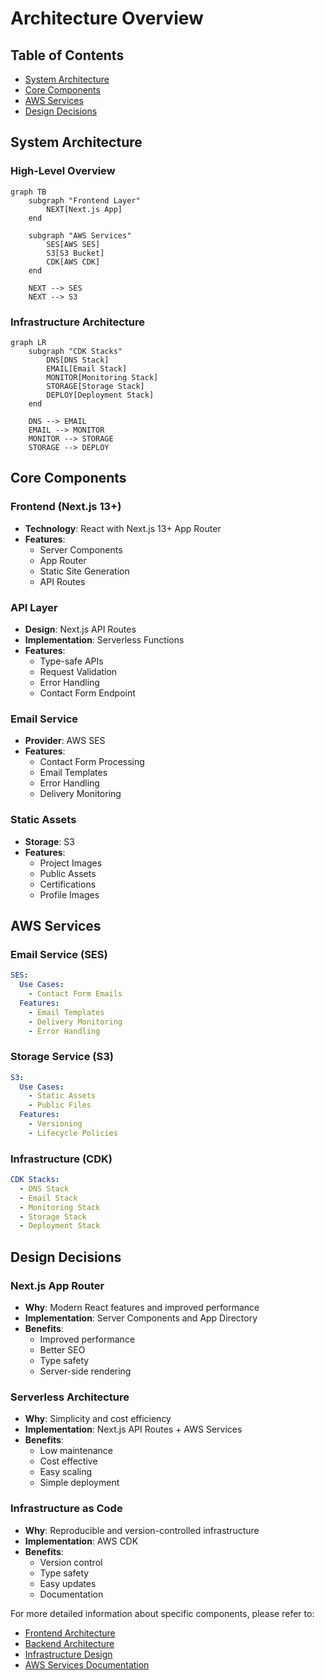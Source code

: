 # Architecture Overview

## Table of Contents

- [System Architecture](#system-architecture)
- [Core Components](#core-components)
- [AWS Services](#aws-services)
- [Design Decisions](#design-decisions)

## System Architecture

### High-Level Overview

```mermaid
graph TB
    subgraph "Frontend Layer"
        NEXT[Next.js App]
    end

    subgraph "AWS Services"
        SES[AWS SES]
        S3[S3 Bucket]
        CDK[AWS CDK]
    end

    NEXT --> SES
    NEXT --> S3
```

### Infrastructure Architecture

```mermaid
graph LR
    subgraph "CDK Stacks"
        DNS[DNS Stack]
        EMAIL[Email Stack]
        MONITOR[Monitoring Stack]
        STORAGE[Storage Stack]
        DEPLOY[Deployment Stack]
    end

    DNS --> EMAIL
    EMAIL --> MONITOR
    MONITOR --> STORAGE
    STORAGE --> DEPLOY
```

## Core Components

### Frontend (Next.js 13+)

- **Technology**: React with Next.js 13+ App Router
- **Features**:
  - Server Components
  - App Router
  - Static Site Generation
  - API Routes

### API Layer

- **Design**: Next.js API Routes
- **Implementation**: Serverless Functions
- **Features**:
  - Type-safe APIs
  - Request Validation
  - Error Handling
  - Contact Form Endpoint

### Email Service

- **Provider**: AWS SES
- **Features**:
  - Contact Form Processing
  - Email Templates
  - Error Handling
  - Delivery Monitoring

### Static Assets

- **Storage**: S3
- **Features**:
  - Project Images
  - Public Assets
  - Certifications
  - Profile Images

## AWS Services

### Email Service (SES)

```yaml
SES:
  Use Cases:
    - Contact Form Emails
  Features:
    - Email Templates
    - Delivery Monitoring
    - Error Handling
```

### Storage Service (S3)

```yaml
S3:
  Use Cases:
    - Static Assets
    - Public Files
  Features:
    - Versioning
    - Lifecycle Policies
```

### Infrastructure (CDK)

```yaml
CDK Stacks:
  - DNS Stack
  - Email Stack
  - Monitoring Stack
  - Storage Stack
  - Deployment Stack
```

## Design Decisions

### Next.js App Router

- **Why**: Modern React features and improved performance
- **Implementation**: Server Components and App Directory
- **Benefits**:
  - Improved performance
  - Better SEO
  - Type safety
  - Server-side rendering

### Serverless Architecture

- **Why**: Simplicity and cost efficiency
- **Implementation**: Next.js API Routes + AWS Services
- **Benefits**:
  - Low maintenance
  - Cost effective
  - Easy scaling
  - Simple deployment

### Infrastructure as Code

- **Why**: Reproducible and version-controlled infrastructure
- **Implementation**: AWS CDK
- **Benefits**:
  - Version control
  - Type safety
  - Easy updates
  - Documentation

For more detailed information about specific components, please refer to:

- [Frontend Architecture](./frontend.md)
- [Backend Architecture](./backend.md)
- [Infrastructure Design](./infrastructure.md)
- [AWS Services Documentation](./aws-services.md)
